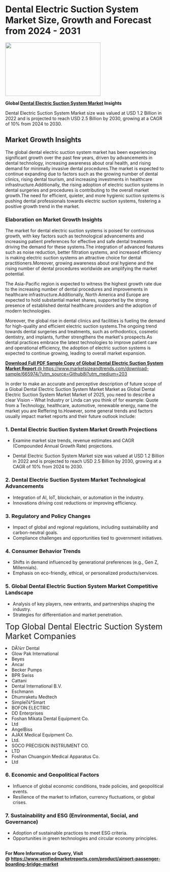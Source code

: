 <H1>Dental Electric Suction System Market Size, Growth and Forecast from 2024 - 2031</H1><img class="aligncenter size-medium wp-image-584254" src="https://thirdeyenews.in/wp-content/uploads/2024/09/Global-Market-Research-300x168.jpeg" alt="" width="300" height="168" /><p><strong>Global&nbsp;<a href="https://www.marketsizeandtrends.com/download-sample/665974/?utm_source=Github8j?utm_medium=203">Dental Electric Suction System Market</a> Insights</strong></p><p>Dental Electric Suction System Market size was valued at USD 1.2 Billion in 2022 and is projected to reach USD 2.5 Billion by 2030, growing at a CAGR of 10% from 2024 to 2030.</p><p><h2>Market Growth Insights</h2> <p>The global dental electric suction system market has been experiencing significant growth over the past few years, driven by advancements in dental technology, increasing awareness about oral health, and rising demand for minimally invasive dental procedures.The market is expected to continue expanding due to factors such as the growing number of dental clinics, rising dental tourism, and increasing investments in healthcare infrastructure.Additionally, the rising adoption of electric suction systems in dental surgeries and procedures is contributing to the overall market growth.The need for efficient, quieter, and more hygienic suction systems is pushing dental professionals towards electric suction systems, fostering a positive growth trend in the market.</p> <p><a href="#"></a></p> <h3>Elaboration on Market Growth Insights</h3> <p>The market for dental electric suction systems is poised for continuous growth, with key factors such as technological advancements and increasing patient preferences for effective and safe dental treatments driving the demand for these systems.The integration of advanced features such as noise reduction, better filtration systems, and increased efficiency is making electric suction systems an attractive choice for dental practitioners.Moreover, growing awareness about oral hygiene and the rising number of dental procedures worldwide are amplifying the market potential.</p> <p>The Asia-Pacific region is expected to witness the highest growth rate due to the increasing number of dental procedures and improvements in healthcare infrastructure.Additionally, North America and Europe are expected to hold substantial market shares, supported by the strong presence of established dental healthcare providers and the adoption of modern technologies.</p> <p>Moreover, the global rise in dental clinics and facilities is fueling the demand for high-quality and efficient electric suction systems.The ongoing trend towards dental surgeries and treatments, such as orthodontics, cosmetic dentistry, and implants, further strengthens the market's prospects.As dental practices embrace the latest technologies to improve patient care and operational efficiency, the adoption of electric suction systems is expected to continue growing, leading to overall market expansion.</p> <p><a href="#"></p><p><span class=""><strong>Download Full PDF Sample Copy of Global Dental Electric Suction System Market Report</strong> @ <a href="https://www.marketsizeandtrends.com/download-sample/665974/?utm_source=Github8j?utm_medium=203" target="_blank">https://www.marketsizeandtrends.com/download-sample/665974/?utm_source=Github8j?utm_medium=203</a></span></p><p>In order to make an accurate and perceptive description of future scope of a Global&nbsp;Dental Electric Suction System Market Market as Global&nbsp;Dental Electric Suction System Market Market of 2025, you need to describe a clear Vision &ndash; What Industry or Linda can you think of for example: Quote from a Technology, healthcare, automotive, renewable energy, name the market you are Reffering to.However, some general trends and factors usually impact market reports and their future outlook include:</p><h3>1.&nbsp;<strong>Dental Electric Suction System Market Growth Projections</strong></h3><ul><li>Examine market size trends, revenue estimates and CAGR (Compounded Annual Growth Rate) projections.</li><li><p>Dental Electric Suction System Market size was valued at USD 1.2 Billion in 2022 and is projected to reach USD 2.5 Billion by 2030, growing at a CAGR of 10% from 2024 to 2030.</p></li></ul><h3>2.&nbsp;<strong>Dental Electric Suction System Market Technological Advancements</strong></h3><ul><li>Integration of AI, IoT, blockchain, or automation in the industry.</li><li>Innovations driving cost reductions or improving efficiency.</li></ul><h3>3.&nbsp;<strong>Regulatory and Policy Changes</strong></h3><ul><li>Impact of global and regional regulations, including sustainability and carbon-neutral goals.</li><li>Compliance challenges and opportunities tied to government initiatives.</li></ul><h3>4.&nbsp;<strong>Consumer Behavior Trends</strong></h3><ul><li>Shifts in demand influenced by generational preferences (e.g., Gen Z, Millennials).</li><li>Emphasis on eco-friendly, ethical, or personalized products/services.</li></ul><h3>5.&nbsp;<strong>Global Dental Electric Suction System Market Competitive Landscape</strong></h3><ul><li>Analysis of key players, new entrants, and partnerships shaping the industry.</li><li>Strategies for differentiation and market penetration.</li></ul><p data-pm-slice="1 1 []"><span style="color: inherit; font-family: inherit; font-size: 25px;">Top Global Dental Electric Suction System Market Companies</span></p><div class="" data-test-id=""><p><li>DÃ¼rr Dental</li><li> Glow Pak International</li><li> Beyes</li><li> Ancar</li><li> Becker Pumps</li><li> BPR Swiss</li><li> Cattani</li><li> Dental International B.V.</li><li> Eschmann</li><li> Dhumraketu Medtech</li><li> Simpleï¼†Smart</li><li> BOFON ELECTRIC</li><li> DD Enterprises</li><li> Foshan Mikata Dental Equipment Co.</li><li> Ltd</li><li> AngelBiss</li><li> AJAX Medical Equipment Co.</li><li> Ltd.</li><li> SOCO PRECISION INSTRUMENT CO.</li><li>LTD</li><li> Foshan Chuangxin Medical Apparatus Co.</li><li>Ltd</li></p></div><h3>6.&nbsp;<strong>Economic and Geopolitical Factors</strong></h3><ul><li>Influence of global economic conditions, trade policies, and geopolitical events.</li><li>Resilience of the market to inflation, currency fluctuations, or global crises.</li></ul><h3>7.&nbsp;<strong>Sustainability and ESG (Environmental, Social, and Governance)</strong></h3><ul><li>Adoption of sustainable practices to meet ESG criteria.</li><li>Opportunities in green technologies and circular economy principles.</li></ul><h2><strong style="font-size: 14px;">For More Information or Query, Visit @&nbsp;</strong><a style="background-color: #ffffff; font-size: 14px;" href="https://www.marketsizeandtrends.com/report/dental-electric-suction-system-market/" target="_blank">https://www.verifiedmarketreports.com/product/airport-passenger-boarding-bridge-market</a></h2>